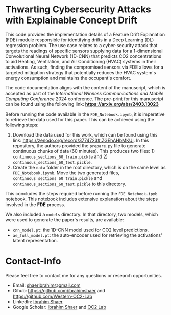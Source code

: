 # Thwarting Cybersecurity Attacks with Explainable Concept Drift

This code provides the implementation details of a Feature Drift Explanation (FDE) module responsible for identifying drifts
in a Deep Learning (DL) regression problem. The use case relates to a cyber-security attack that targets the readings of specific
sensors supplying data for a 1-dimensional Convolutional Neural Network (1D-CNN) that predicts CO2 concentrations to aid 
Heating, Ventilation, and Air Conditioning (HVAC) systems in their activations. As such, finding the compromised sensors 
via FDE allows for a targeted mitigation strategy that potentially reduces the HVAC system's energy consumption and maintains 
the occupant's comfort. 

The code documentation aligns with the content of the manuscript, which is accepted as part of the 
_International Wireless Communications and Mobile Computing Conference_ 2024 conference. The pre-print for this manuscript 
can be found using the following link: **https://arxiv.org/abs/2403.13023**

Before running the code available in the `FDE_Notebook.ipynb`, it is imperative to retrieve the data used for this paper. This can be achieved 
using the following steps:
1. Download the data used for this work, which can be found using this link: https://zenodo.org/record/3774723#.ZGEhAHbMKUl. In this repository, the 
authors provided the `prepare.py` file to generate continuous chunks of data (60 minutes). This produces two files: 1) `continuous_sections_60_train.pickle` and 2) `continuous_sections_60_test.pickle`. 
2. Create the `data` folder in the root directory, which is on the same level as `FDE_Notebook.ipynb`. Move the two generated files, `continuous_sections_60_train.pickle` and `continuous_sections_60_test.pickle`
to this directory. 

This concludes the steps required before running the `FDE_Notebook.ipyb` notebook. This notebook includes extensive 
explanation about the steps involved in the **FDE** process. 

We also included a `models` directory. In that directory, two models, which were used to generate the paper's results, are available: 
- `cnn_model.pt`: the 1D-CNN model used for CO2 level predictions.
- `ae_full_model.pt`: the auto-encoder used for retrieving the activations' latent representation.

# Contact-Info

Please feel free to contact me for any questions or research opportunities. 
- Email: shaeribrahim@gmail.com
- Gihub: https://github.com/ibrahimshaer and https://github.com/Western-OC2-Lab
- LinkedIn: [Ibrahim Shaer](https://www.linkedin.com/in/ibrahim-shaer-714781124/)
- Google Scholar: [Ibrahim Shaer](https://scholar.google.com/citations?user=78fAJ_IAAAAJ&hl=en) and [OC2 Lab](https://scholar.google.com/citations?user=ICvnj9EAAAAJ&hl=en)

